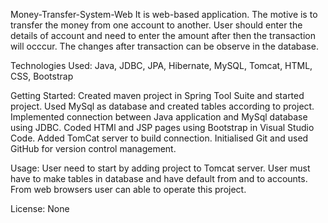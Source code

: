 Money-Transfer-System-Web
It is web-based application. The motive is to transfer the money from one account to another. User should enter the details of account and need to enter the amount after then the transaction will occcur. The changes after transaction can be observe in the database.

Technologies Used: Java, JDBC, JPA, Hibernate, MySQL, Tomcat, HTML, CSS, Bootstrap

Getting Started: Created maven project in Spring Tool Suite and started project. Used MySql as database and created tables according to project. Implemented connection between Java application and MySql database using JDBC. Coded HTMl and JSP pages using Bootstrap in Visual Studio Code. Added TomCat server to build connection. Initialised Git and used GitHub for version control management.

Usage: User need to start by adding project to Tomcat server. User must have to make tables in database and have default from and to accounts. From web browsers user can able to operate this project.

License: None
